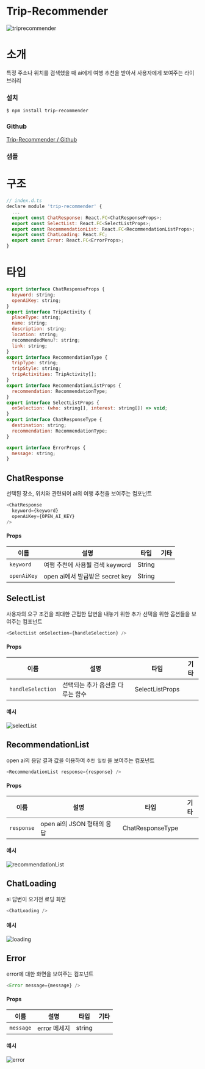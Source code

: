 # Trip-Recommender

![triprecommender](https://github.com/user-attachments/assets/305b0962-a857-47fe-bf1e-459aeb6a0b47)

# 소개

특정 주소나 위치를 검색했을 때 ai에게 여행 추천을 받아서 사용자에게 보여주는 라이브러리


### 설치

```bash
$ npm install trip-recommender
```

### Github
[Trip-Recommender / Github](https://github.com/sanholl/trip-recommender)

### 샘플


# 구조

```javascript
// index.d.ts
declare module 'trip-recommender' {
  ...
  export const ChatResponse: React.FC<ChatResponseProps>;
  export const SelectList: React.FC<SelectListProps>;
  export const RecommendationList: React.FC<RecommendationListProps>;
  export const ChatLoading: React.FC;
  export const Error: React.FC<ErrorProps>;
}
```




# 타입

```javascript
export interface ChatResponseProps {
  keyword: string;
  openAiKey: string;
}
export interface TripActivity {
  placeType: string;
  name: string;
  description: string;
  location: string;
  recommendedMenu?: string;
  link: string;
}
export interface RecommendationType {
  tripType: string;
  tripStyle: string;
  tripActivities: TripActivity[];
}
export interface RecommendationListProps {
  recommendation: RecommendationType;
}
export interface SelectListProps {
  onSelection: (who: string[], interest: string[]) => void;
}
export interface ChatResponseType {
  destination: string;
  recommendation: RecommendationType;
}

export interface ErrorProps {
  message: string;
}
```





## ChatResponse

선택된 장소, 위치와 관련되어 ai의 여행 추천을 보여주는 컴포넌트

```javascript
<ChatResponse
  keyword={keyword}
  openAiKey={OPEN_AI_KEY}
/>
```

#### Props

| 이름        | 설명                            | 타입   | 기타 |
| ----------- | ------------------------------- | ------ | ---- |
| `keyword`   | 여행 추천에 사용될 검색 keyword | String |      |
| `openAiKey` | open ai에서 발급받은 secret key | String |      |





## SelectList

사용자의 요구 조건을 최대한 근접한 답변을 내놓기 위한 추가 선택을 위한 옵션들을 보여주는 컴포넌트

```javascript
<SelectList onSelection={handleSelection} />
```

#### Props

| 이름              | 설명                             | 타입            | 기타 |
| ----------------- | -------------------------------- | --------------- | ---- |
| `handleSelection` | 선택되는 추가 옵션을 다루는 함수 | SelectListProps |      |

#### 예시

![selectList](https://github.com/user-attachments/assets/32c232fd-946e-4a29-b22d-0ff701d9704b)






## RecommendationList

open ai의 응답 결과 값을 이용하여 `추천 일정` 을 보여주는 컴포넌트

```javascript
<RecommendationList response={response} />
```

#### Props

| 이름       | 설명                       | 타입             | 기타 |
| ---------- | -------------------------- | ---------------- | ---- |
| `response` | open ai의 JSON 형태의 응답 | ChatResponseType |      |

#### 예시

![recommendationList](https://github.com/user-attachments/assets/98769a4b-9d72-4a3d-8311-8159d1a15074)






## ChatLoading

ai 답변이 오기전 로딩 화면

```javascript
<ChatLoading />
```

#### 예시

![loading](https://github.com/user-attachments/assets/ed77ed76-efc4-4bd1-9c3a-514988f0b8d5)






## Error

error에 대한 화면을 보여주는 컴포넌트

```javascript
<Error message={message} />
```

#### Props

| 이름       | 설명                       | 타입             | 기타 |
| ---------- | -------------------------- | ---------------- | ---- |
| `message` | error 메세지 | string |      |

#### 예시

![error](https://github.com/user-attachments/assets/547f4464-a71b-4c0e-9770-016b64b63546)